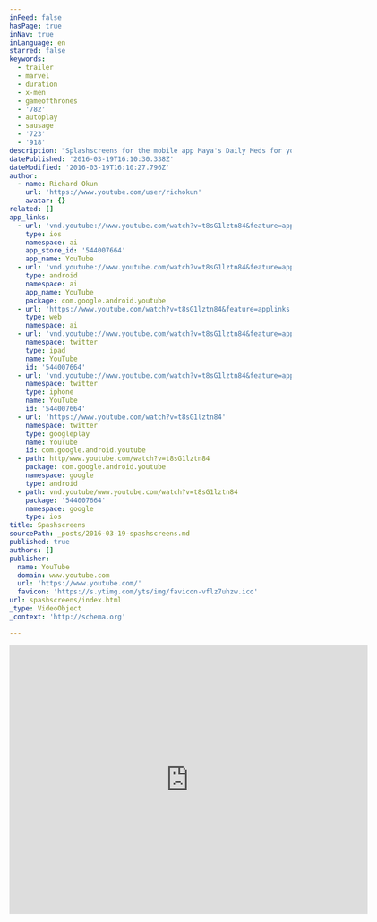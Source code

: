 ```yaml
---
inFeed: false
hasPage: true
inNav: true
inLanguage: en
starred: false
keywords:
  - trailer
  - marvel
  - duration
  - x-men
  - gameofthrones
  - '782'
  - autoplay
  - sausage
  - '723'
  - '918'
description: "Splashscreens for the mobile app Maya's Daily Meds for your heart, mind and soul. Free download see www.thesunthemoonthestarsandmaya.com/app/"
datePublished: '2016-03-19T16:10:30.338Z'
dateModified: '2016-03-19T16:10:27.796Z'
author:
  - name: Richard Okun
    url: 'https://www.youtube.com/user/richokun'
    avatar: {}
related: []
app_links:
  - url: 'vnd.youtube://www.youtube.com/watch?v=t8sG1lztn84&feature=applinks'
    type: ios
    namespace: ai
    app_store_id: '544007664'
    app_name: YouTube
  - url: 'vnd.youtube://www.youtube.com/watch?v=t8sG1lztn84&feature=applinks'
    type: android
    namespace: ai
    app_name: YouTube
    package: com.google.android.youtube
  - url: 'https://www.youtube.com/watch?v=t8sG1lztn84&feature=applinks'
    type: web
    namespace: ai
  - url: 'vnd.youtube://www.youtube.com/watch?v=t8sG1lztn84&feature=applinks'
    namespace: twitter
    type: ipad
    name: YouTube
    id: '544007664'
  - url: 'vnd.youtube://www.youtube.com/watch?v=t8sG1lztn84&feature=applinks'
    namespace: twitter
    type: iphone
    name: YouTube
    id: '544007664'
  - url: 'https://www.youtube.com/watch?v=t8sG1lztn84'
    namespace: twitter
    type: googleplay
    name: YouTube
    id: com.google.android.youtube
  - path: http/www.youtube.com/watch?v=t8sG1lztn84
    package: com.google.android.youtube
    namespace: google
    type: android
  - path: vnd.youtube/www.youtube.com/watch?v=t8sG1lztn84
    package: '544007664'
    namespace: google
    type: ios
title: Spashscreens
sourcePath: _posts/2016-03-19-spashscreens.md
published: true
authors: []
publisher:
  name: YouTube
  domain: www.youtube.com
  url: 'https://www.youtube.com/'
  favicon: 'https://s.ytimg.com/yts/img/favicon-vflz7uhzw.ico'
url: spashscreens/index.html
_type: VideoObject
_context: 'http://schema.org'

---
```

<iframe src="https://cdn.embedly.com/widgets/media.html?src=https%3A%2F%2Fwww.youtube.com%2Fembed%2Ft8sG1lztn84%3Ffeature%3Doembed&amp;url=https%3A%2F%2Fwww.youtube.com%2Fwatch%3Fv%3Dt8sG1lztn84&amp;image=https%3A%2F%2Fi.ytimg.com%2Fvi%2Ft8sG1lztn84%2Fhqdefault.jpg&amp;key=b7d04c9b404c499eba89ee7072e1c4f7&amp;type=text%2Fhtml&amp;schema=youtube" width="640" height="480" scrolling="no" frameborder="0" allowfullscreen="allowfullscreen" style=""></iframe>